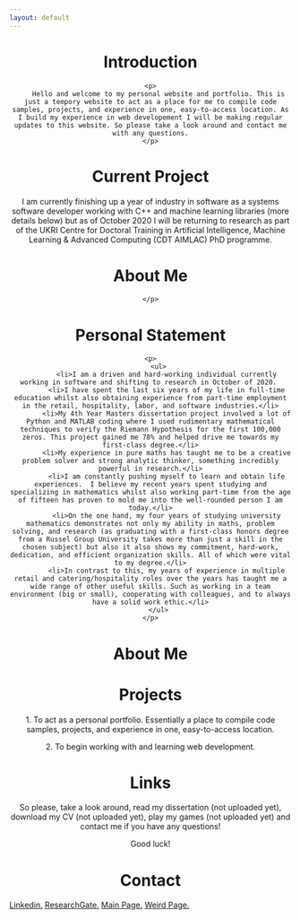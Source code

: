```yaml
---
layout: default
---
```


<center>
	<h1>
		Introduction
	</h1>

	<p>
		Hello and welcome to my personal website and portfolio. This is just a tempory website to act as a place for me to compile code samples, projects, and experience in one, easy-to-access location. As I build my experience in web developement I will be making regular updates to this website. So please take a look around and contact me with any questions.
	</p>
</center>


<center>
	<h1>
		Current Project
	</h1>
	<p>
		I am currently finishing up a year of industry in software as a systems software developer working with C++ and machine learning libraries (more details below) but as of October 2020 I will be returning to research as part of the UKRI Centre for Doctoral Training in Artificial Intelligence, Machine Learning & Advanced Computing (CDT AIMLAC) PhD programme. 
	</p>
</center>


<center>
	<h1>
		About Me
	</h1>
	<p>

	</p>
</center>


<center>
	<h1>
		Personal Statement
	</h1>

	<p>
		<ul>
			<li>I am a driven and hard-working individual currently working in software and shifting to research in October of 2020. 
			<li>I have spent the last six years of my life in full-time education whilst also obtaining experience from part-time employment in the retail, hospitality, labor, and software industries.</li>
			<li>My 4th Year Masters dissertation project involved a lot of Python and MATLAB coding where I used rudimentary mathematical techniques to verify the Riemann Hypothesis for the first 100,000 zeros. This project gained me 78% and helped drive me towards my first-class degree.</li>
			<li>My experience in pure maths has taught me to be a creative problem solver and strong analytic thinker, something incredibly powerful in research.</li>
			<li>I am constantly pushing myself to learn and obtain life experiences.  I believe my recent years spent studying and specializing in mathematics whilst also working part-time from the age of fifteen has proven to mold me into the well-rounded person I am today.</li>
			<li>On the one hand, my four years of studying university mathematics demonstrates not only my ability in maths, problem solving, and research (as graduating with a first-class honors degree from a Russel Group University takes more than just a skill in the chosen subject) but also it also shows my commitment, hard-work, dedication, and efficient organization skills. All of which were vital to my degree.</li>
			<li>In contrast to this, my years of experience in multiple retail and catering/hospitality roles over the years has taught me a wide range of other useful skills. Such as working in a team environment (big or small), cooperating with colleagues, and to always have a solid work ethic.</li>
		</ul>
	</p>
</center>



<center>
<h1>
About Me
</h1>
</center>

<p>
  <center> 
    
  </center>
</p>

<center>
<h1>
Projects
</h1>
</center>

<p>
  <center> 
    1. To act as a personal portfolio. Essentially a place to compile code samples, projects, and experience in one, easy-to-access location. 
  </center>
</p>

<p>
  <center> 
    2. To begin working with and learning web development. 
  </center>
</p>

<center>
<h1>
Links
</h1>
</center>

<p>
  <center>
    So please, take a look around, read my dissertation (not uploaded yet), download my CV (not uploaded yet), play my games (not uploaded yet) and contact me if you have any questions!
  </center>
</p>

<p>
  <center>
    Good luck!
  </center>
</p>

<center>
<h1>
Contact
</h1>
</center>

[Linkedin.](https://www.linkedin.com/in/lukasgolino/) 
[ResearchGate.](https://www.researchgate.net/profile/Lukas_Golino)
[Main Page.](./mainpage.html) 
[Weird Page.](./index1.html)









<!--
# Default Information

Everything below this line will be dead soon.




Text can be **bold**, _italic_, ~~strikethrough~~ or `keyword`.

[Link to another page](./another-page.html).

There should be whitespace between paragraphs.

There should be whitespace between paragraphs. We recommend including a README, or a file with information about your project.

# Header 1

This is a normal paragraph following a header. GitHub is a code hosting platform for version control and collaboration. It lets you and others work together on projects from anywhere.

## Header 2

> This is a blockquote following a header.
>
> When something is important enough, you do it even if the odds are not in your favor.

### Header 3

```js
// Javascript code with syntax highlighting.
var fun = function lang(l) {
  dateformat.i18n = require('./lang/' + l)
  return true;
}
```

```ruby
# Ruby code with syntax highlighting
GitHubPages::Dependencies.gems.each do |gem, version|
  s.add_dependency(gem, "= #{version}")
end
```

#### Header 4

*   This is an unordered list following a header.
*   This is an unordered list following a header.
*   This is an unordered list following a header.

##### Header 5

1.  This is an ordered list following a header.
2.  This is an ordered list following a header.
3.  This is an ordered list following a header.

###### Header 6

| head1        | head two          | three |
|:-------------|:------------------|:------|
| ok           | good swedish fish | nice  |
| out of stock | good and plenty   | nice  |
| ok           | good `oreos`      | hmm   |
| ok           | good `zoute` drop | yumm  |

### There's a horizontal rule below this.

* * *

### Here is an unordered list:

*   Item foo
*   Item bar
*   Item baz
*   Item zip

### And an ordered list:

1.  Item one
1.  Item two
1.  Item three
1.  Item four

### And a nested list:

- level 1 item
  - level 2 item
  - level 2 item
    - level 3 item
    - level 3 item
- level 1 item
  - level 2 item
  - level 2 item
  - level 2 item
- level 1 item
  - level 2 item
  - level 2 item
- level 1 item

### Small image

![Octocat](https://github.githubassets.com/images/icons/emoji/octocat.png)

### Large image

![Branching](https://guides.github.com/activities/hello-world/branching.png)


### Definition lists can be used with HTML syntax.

<dl>
<dt>Name</dt>
<dd>Godzilla</dd>
<dt>Born</dt>
<dd>1952</dd>
<dt>Birthplace</dt>
<dd>Japan</dd>
<dt>Color</dt>
<dd>Green</dd>
</dl>

```
Long, single-line code blocks should not wrap. They should horizontally scroll if they are too long. This line should be long enough to demonstrate this.
```

```
The final element.
```
-->
